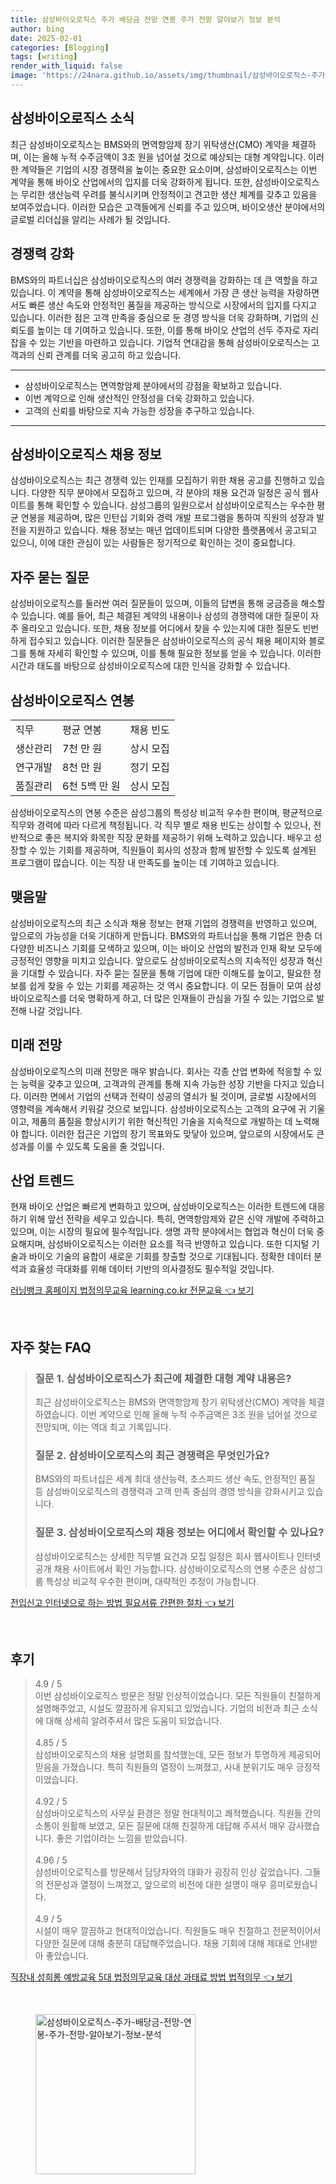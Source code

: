 ```yaml
---
title: 삼성바이오로직스 주가 배당금 전망 연봉 주가 전망 알아보기 정보 분석
author: bing
date: 2025-02-01
categories: [Blogging]
tags: [writing]
render_with_liquid: false
image: 'https://24nara.github.io/assets/img/thumbnail/삼성바이오로직스-주가-배당금-전망-연봉-주가-전망-알아보기-정보-분석.webp'
---
```



<h2 id='삼성바이오로직스_소식'>삼성바이오로직스 소식</h2>

<p>최근 삼성바이오로직스는 BMS와의 면역항암제 장기 위탁생산(CMO) 계약을 체결하며, 이는 올해 누적 수주금액이 3조 원을 넘어설 것으로 예상되는 대형 계약입니다. 이러한 계약들은 기업의 시장 경쟁력을 높이는 중요한 요소이며, 삼성바이오로직스는 이번 계약을 통해 바이오 산업에서의 입지를 더욱 강화하게 됩니다. 또한, 삼성바이오로직스는 무리한 생산능력 우려를 불식시키며 안정적이고 견고한 생산 체계를 갖추고 있음을 보여주었습니다. 이러한 모습은 고객들에게 신뢰를 주고 있으며, 바이오생산 분야에서의 글로벌 리더십을 알리는 사례가 될 것입니다.</p>

<h2 id='경쟁력_강화'>경쟁력 강화</h2>

<p>BMS와의 파트너십은 삼성바이오로직스의 여러 경쟁력을 강화하는 데 큰 역할을 하고 있습니다. 이 계약을 통해 삼성바이오로직스는 세계에서 가장 큰 생산 능력을 자랑하면서도 빠른 생산 속도와 안정적인 품질을 제공하는 방식으로 시장에서의 입지를 다지고 있습니다. 이러한 점은 고객 만족을 중심으로 둔 경영 방식을 더욱 강화하며, 기업의 신뢰도를 높이는 데 기여하고 있습니다. 또한, 이를 통해 바이오 산업의 선두 주자로 자리 잡을 수 있는 기반을 마련하고 있습니다. 기업적 연대감을 통해 삼성바이오로직스는 고객과의 신뢰 관계를 더욱 공고히 하고 있습니다.</p>

<hr />

<ul>
    <li>삼성바이오로직스는 면역항암제 분야에서의 강점을 확보하고 있습니다.</li>
    <li>이번 계약으로 인해 생산적인 안정성을 더욱 강화하고 있습니다.</li>
    <li>고객의 신뢰를 바탕으로 지속 가능한 성장을 추구하고 있습니다.</li>
</ul>

<hr />

<h2 id='채용정보'>삼성바이오로직스 채용 정보</h2>

<p>삼성바이오로직스는 최근 경쟁력 있는 인재를 모집하기 위한 채용 공고를 진행하고 있습니다. 다양한 직무 분야에서 모집하고 있으며, 각 분야의 채용 요건과 일정은 공식 웹사이트를 통해 확인할 수 있습니다. 삼성그룹의 일원으로서 삼성바이오로직스는 우수한 평균 연봉을 제공하며, 많은 인턴십 기회와 경력 개발 프로그램을 통하여 직원의 성장과 발전을 지원하고 있습니다. 채용 정보는 매년 업데이트되며 다양한 플랫폼에서 공고되고 있으니, 이에 대한 관심이 있는 사람들은 정기적으로 확인하는 것이 중요합니다.</p>

<h2 id='자주_묻는_질문'>자주 묻는 질문</h2>

<p>삼성바이오로직스를 둘러싼 여러 질문들이 있으며, 이들의 답변을 통해 궁금증을 해소할 수 있습니다. 예를 들어, 최근 체결된 계약의 내용이나 삼성의 경쟁력에 대한 질문이 자주 올라오고 있습니다. 또한, 채용 정보를 어디에서 찾을 수 있는지에 대한 질문도 빈번하게 접수되고 있습니다. 이러한 질문들은 삼성바이오로직스의 공식 채용 페이지와 블로그를 통해 자세히 확인할 수 있으며, 이를 통해 필요한 정보를 얻을 수 있습니다. 이러한 시간과 태도를 바탕으로 삼성바이오로직스에 대한 인식을 강화할 수 있습니다.</p>

<h2 id='삼성바이오로직스_연봉'>삼성바이오로직스 연봉</h2>

<table>
    <tr>
        <td>직무</td>
        <td>평균 연봉</td>
        <td>채용 빈도</td>
    </tr>
    <tr>
        <td>생산관리</td>
        <td>7천 만 원</td>
        <td>상시 모집</td>
    </tr>
    <tr>
        <td>연구개발</td>
        <td>8천 만 원</td>
        <td>정기 모집</td>
    </tr>
    <tr>
        <td>품질관리</td>
        <td>6천 5백 만 원</td>
        <td>상시 모집</td>
    </tr>
</table>

<p>삼성바이오로직스의 연봉 수준은 삼성그룹의 특성상 비교적 우수한 편이며, 평균적으로 직무와 경력에 따라 다르게 책정됩니다. 각 직무 별로 채용 빈도는 상이할 수 있으나, 전반적으로 좋은 복지와 화목한 직장 문화를 제공하기 위해 노력하고 있습니다. 배우고 성장할 수 있는 기회를 제공하며, 직원들이 회사의 성장과 함께 발전할 수 있도록 설계된 프로그램이 많습니다. 이는 직장 내 만족도를 높이는 데 기여하고 있습니다.</p>

<h2 id='맺음말'>맺음말</h2>

<p>삼성바이오로직스의 최근 소식과 채용 정보는 현재 기업의 경쟁력을 반영하고 있으며, 앞으로의 가능성을 더욱 기대하게 만듭니다. BMS와의 파트너십을 통해 기업은 한층 더 다양한 비즈니스 기회를 모색하고 있으며, 이는 바이오 산업의 발전과 인재 확보 모두에 긍정적인 영향을 미치고 있습니다. 앞으로도 삼성바이오로직스의 지속적인 성장과 혁신을 기대할 수 있습니다. 자주 묻는 질문을 통해 기업에 대한 이해도를 높이고, 필요한 정보를 쉽게 찾을 수 있는 기회를 제공하는 것 역시 중요합니다. 이 모든 점들이 모여 삼성바이오로직스를 더욱 명확하게 하고, 더 많은 인재들이 관심을 가질 수 있는 기업으로 발전해 나갈 것입니다.</p>

<h2 id='미래_전망'>미래 전망</h2>

<p>삼성바이오로직스의 미래 전망은 매우 밝습니다. 회사는 각종 산업 변화에 적응할 수 있는 능력을 갖추고 있으며, 고객과의 관계를 통해 지속 가능한 성장 기반을 다지고 있습니다. 이러한 면에서 기업의 선택과 전략이 성공의 열쇠가 될 것이며, 글로벌 시장에서의 영향력을 계속해서 키워갈 것으로 보입니다. 삼성바이오로직스는 고객의 요구에 귀 기울이고, 제품의 품질을 향상시키기 위한 혁신적인 기술을 지속적으로 개발하는 데 노력해야 합니다. 이러한 접근은 기업의 장기 목표와도 맞닿아 있으며, 앞으로의 시장에서도 큰 성과를 이룰 수 있도록 도움을 줄 것입니다.</p>

<h2 id='산업_트렌드'>산업 트렌드</h2>

<p>현재 바이오 산업은 빠르게 변화하고 있으며, 삼성바이오로직스는 이러한 트렌드에 대응하기 위해 앞선 전략을 세우고 있습니다. 특히, 면역항암제와 같은 신약 개발에 주력하고 있으며, 이는 시장의 필요에 필수적입니다. 생명 과학 분야에서는 협업과 혁신이 더욱 중요해지며, 삼성바이오로직스는 이러한 요소를 적극 반영하고 있습니다. 또한 디지털 기술과 바이오 기술의 융합이 새로운 기회를 창출할 것으로 기대됩니다. 정확한 데이터 분석과 효율성 극대화를 위해 데이터 기반의 의사결정도 필수적일 것입니다.</p>


<p><a class="click-button" title="러닝뱅크 홈페이지 법정의무교육 learning.co.kr 전문교육" href="https://24nara.github.io/posts/%EB%9F%AC%EB%8B%9D%EB%B1%85%ED%81%AC-%ED%99%88%ED%8E%98%EC%9D%B4%EC%A7%80-%EB%B2%95%EC%A0%95%EC%9D%98%EB%AC%B4%EA%B5%90%EC%9C%A1-learning.co.kr-%EC%A0%84%EB%AC%B8%EA%B5%90%EC%9C%A1/" rel="dofollow">러닝뱅크 홈페이지 법정의무교육 learning.co.kr 전문교육 👈 보기</a></p><br>
<h2 id='자주_찾는_FAQ'>자주 찾는 FAQ</h2>
<div itemscope="" itemtype="https://schema.org/FAQPage"> 
<blockquote> 
<div itemscope="" itemprop="mainEntity" itemtype="https://schema.org/Question"> 
<h3 itemprop="name">질문 1. 삼성바이오로직스가 최근에 체결한 대형 계약 내용은?</h3> 
<div itemscope="" itemprop="acceptedAnswer" itemtype="https://schema.org/Answer"> 
<span itemprop="text"> 
<p>최근 삼성바이오로직스는 BMS와 면역항암제 장기 위탁생산(CMO) 계약을 체결하였습니다. 이번 계약으로 인해 올해 누적 수주금액은 3조 원을 넘어설 것으로 전망되며, 이는 역대 최고 기록입니다.</p> 
</span> 
</div> 
</div> 

<div itemscope="" itemprop="mainEntity" itemtype="https://schema.org/Question"> 
<h3 itemprop="name">질문 2. 삼성바이오로직스의 최근 경쟁력은 무엇인가요?</h3> 
<div itemscope="" itemprop="acceptedAnswer" itemtype="https://schema.org/Answer"> 
<span itemprop="text"> 
<p>BMS와의 파트너십은 세계 최대 생산능력, 초스피드 생산 속도, 안정적인 품질 등 삼성바이오로직스의 경쟁력과 고객 만족 중심의 경영 방식을 강화시키고 있습니다.</p> 
</span> 
</div> 
</div> 

<div itemscope="" itemprop="mainEntity" itemtype="https://schema.org/Question"> 
<h3 itemprop="name">질문 3. 삼성바이오로직스의 채용 정보는 어디에서 확인할 수 있나요?</h3> 
<div itemscope="" itemprop="acceptedAnswer" itemtype="https://schema.org/Answer"> 
<span itemprop="text"> 
<p>삼성바이오로직스는 상세한 직무별 요건과 모집 일정은 회사 웹사이트나 인터넷 공개 채용 사이트에서 확인 가능합니다. 삼성바이오로직스의 연봉 수준은 삼성그룹 특성상 비교적 우수한 편이며, 대략적인 추정이 가능합니다.</p> 
</span> 
</div> 
</div> 

</blockquote> 
</div>
<p><a class="click-button" title="전입신고 인터넷으로 하는 방법 필요서류 간편한 절차" href="https://24nara.github.io/posts/%EC%A0%84%EC%9E%85%EC%8B%A0%EA%B3%A0-%EC%9D%B8%ED%84%B0%EB%84%B7%EC%9C%BC%EB%A1%9C-%ED%95%98%EB%8A%94-%EB%B0%A9%EB%B2%95-%ED%95%84%EC%9A%94%EC%84%9C%EB%A5%98-%EA%B0%84%ED%8E%B8%ED%95%9C-%EC%A0%88%EC%B0%A8/" rel="dofollow">전입신고 인터넷으로 하는 방법 필요서류 간편한 절차 👈 보기</a></p><br>
<h2 id='후기'>후기</h2>
<div itemscope itemtype="https://schema.org/Product">
  <blockquote>
  <div itemprop="review" itemscope itemtype="https://schema.org/Review">
      <div itemprop="reviewRating" itemscope itemtype="https://schema.org/Rating"> <span itemprop="ratingValue">4.9</span> / <span itemprop="bestRating">5</span> </div>
      <span itemprop="reviewBody">이번 삼성바이오로직스 방문은 정말 인상적이었습니다. 모든 직원들이 친절하게 설명해주었고, 시설도 깔끔하게 유지되고 있었습니다. 기업의 비전과 최근 소식에 대해 상세히 알려주셔서 많은 도움이 되었습니다.</span>
  </div>
  <br>
  <div itemprop="review" itemscope itemtype="https://schema.org/Review">
      <div itemprop="reviewRating" itemscope itemtype="https://schema.org/Rating"> <span itemprop="ratingValue">4.85</span> / <span itemprop="bestRating">5</span> </div>
      <span itemprop="reviewBody">삼성바이오로직스의 채용 설명회를 참석했는데, 모든 정보가 투명하게 제공되어 믿음을 가졌습니다. 특히 직원들의 열정이 느껴졌고, 사내 분위기도 매우 긍정적이었습니다.</span>
  </div>
  <br>
  <div itemprop="review" itemscope itemtype="https://schema.org/Review">
      <div itemprop="reviewRating" itemscope itemtype="https://schema.org/Rating"> <span itemprop="ratingValue">4.92</span> / <span itemprop="bestRating">5</span> </div>
      <span itemprop="reviewBody">삼성바이오로직스의 사무실 환경은 정말 현대적이고 쾌적했습니다. 직원들 간의 소통이 원활해 보였고, 모든 질문에 대해 친절하게 대답해 주셔서 매우 감사했습니다. 좋은 기업이라는 느낌을 받았습니다.</span>
  </div>
  <br>
  <div itemprop="review" itemscope itemtype="https://schema.org/Review">
      <div itemprop="reviewRating" itemscope itemtype="https://schema.org/Rating"> <span itemprop="ratingValue">4.96</span> / <span itemprop="bestRating">5</span> </div>
      <span itemprop="reviewBody">삼성바이오로직스를 방문해서 담당자와의 대화가 굉장히 인상 깊었습니다. 그들의 전문성과 열정이 느껴졌고, 앞으로의 비전에 대한 설명이 매우 흥미로웠습니다.</span>
  </div>
  <br>
  <div itemprop="review" itemscope itemtype="https://schema.org/Review">
      <div itemprop="reviewRating" itemscope itemtype="https://schema.org/Rating"> <span itemprop="ratingValue">4.9</span> / <span itemprop="bestRating">5</span> </div>
      <span itemprop="reviewBody">시설이 매우 깔끔하고 현대적이었습니다. 직원들도 매우 친절하고 전문적이어서 다양한 질문에 대해 충분히 대답해주었습니다. 채용 기회에 대해 제대로 안내받아 좋았습니다.</span>
  </div>
  </blockquote>
</div>
<p><a class="click-button" title="직장내 성희롱 예방교육 5대 법정의무교육 대상 과태료 방법 법적의무" href="https://24nara.github.io/posts/%EC%A7%81%EC%9E%A5%EB%82%B4-%EC%84%B1%ED%9D%AC%EB%A1%B1-%EC%98%88%EB%B0%A9%EA%B5%90%EC%9C%A1-5%EB%8C%80-%EB%B2%95%EC%A0%95%EC%9D%98%EB%AC%B4%EA%B5%90%EC%9C%A1-%EB%8C%80%EC%83%81-%EA%B3%BC%ED%83%9C%EB%A3%8C-%EB%B0%A9%EB%B2%95-%EB%B2%95%EC%A0%81%EC%9D%98%EB%AC%B4/" rel="dofollow">직장내 성희롱 예방교육 5대 법정의무교육 대상 과태료 방법 법적의무 👈 보기</a></p><br>
<figure class="image"><img src="https://24nara.github.io/assets/img/thumbnail/삼성바이오로직스-주가-배당금-전망-연봉-주가-전망-알아보기-정보-분석.webp" alt="삼성바이오로직스-주가-배당금-전망-연봉-주가-전망-알아보기-정보-분석" width="256" height="256"></figure>